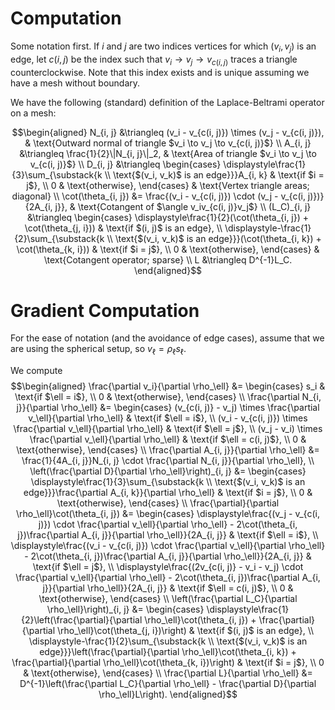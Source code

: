 # Computation

Some notation first. If $i$ and $j$ are two indices vertices for which $(v_i, v_j)$ is an edge, let $c(i, j)$ be the index such that $v_i \to v_j \to v_{c(i, j)}$ traces a triangle counterclockwise. Note that this index exists and is unique assuming we have a mesh without boundary.

We have the following (standard) definition of the Laplace-Beltrami operator on a mesh:

$$\begin{aligned}
    N_{i, j} &\triangleq (v_i - v_{c(i, j)}) \times (v_j - v_{c(i, j)}), & \text{Outward normal of triangle $v_i \to v_j \to v_{c(i, j)}$} \\
    A_{i, j} &\triangleq \frac{1}{2}\|N_{i, j}\|_2, & \text{Area of triangle $v_i \to v_j \to v_{c(i, j)}$} \\
    D_{i, j} &\triangleq \begin{cases}
        \displaystyle\frac{1}{3}\sum_{\substack{k \\ \text{$(v_i, v_k)$ is an edge}}}A_{i, k} & \text{if $i = j$}, \\
        0 & \text{otherwise},
    \end{cases} & \text{Vertex triangle areas; diagonal} \\
    \cot(\theta_{i, j}) &= \frac{(v_i - v_{c(i, j)}) \cdot (v_j - v_{c(i, j)})}{2A_{i, j}}, & \text{Cotangent of $\angle v_iv_{c(i, j)}v_j$} \\
    (L_C)_{i, j} &\triangleq \begin{cases}
        \displaystyle\frac{1}{2}(\cot(\theta_{i, j}) + \cot(\theta_{j, i})) & \text{if $(i, j)$ is an edge}, \\
        \displaystyle-\frac{1}{2}\sum_{\substack{k \\ \text{$(v_i, v_k)$ is an edge}}}(\cot(\theta_{i, k}) + \cot(\theta_{k, i})) & \text{if $i = j$}, \\
        0 & \text{otherwise},
    \end{cases} & \text{Cotangent operator; sparse} \\
    L &\triangleq D^{-1}L_C.
\end{aligned}$$

# Gradient Computation

For the ease of notation (and the avoidance of edge cases), assume that we are using the spherical setup, so $v_\ell = \rho_\ell s_\ell$.

We compute $$\begin{aligned}
    \frac{\partial v_i}{\partial \rho_\ell} &= \begin{cases}
        s_i & \text{if $\ell = i$}, \\
        0 & \text{otherwise},
    \end{cases} \\
    \frac{\partial N_{i, j}}{\partial \rho_\ell} &= \begin{cases}
        (v_{c(i, j)} - v_j) \times \frac{\partial v_\ell}{\partial \rho_\ell} & \text{if $\ell = i$}, \\
        (v_i - v_{c(i, j)}) \times \frac{\partial v_\ell}{\partial \rho_\ell} & \text{if $\ell = j$}, \\
        (v_j - v_i) \times \frac{\partial v_\ell}{\partial \rho_\ell} & \text{if $\ell = c(i, j)$}, \\
        0 & \text{otherwise},
    \end{cases} \\
    \frac{\partial A_{i, j}}{\partial \rho_\ell} &= \frac{1}{4A_{i, j}}N_{i, j} \cdot \frac{\partial N_{i, j}}{\partial \rho_\ell}, \\
    \left(\frac{\partial D}{\partial \rho_\ell}\right)_{i, j} &= \begin{cases}
        \displaystyle\frac{1}{3}\sum_{\substack{k \\ \text{$(v_i, v_k)$ is an edge}}}\frac{\partial A_{i, k}}{\partial \rho_\ell} & \text{if $i = j$}, \\
        0 & \text{otherwise},
    \end{cases} \\
    \frac{\partial}{\partial \rho_\ell}\cot(\theta_{i, j}) &= \begin{cases}
        \displaystyle\frac{(v_j - v_{c(i, j)}) \cdot \frac{\partial v_\ell}{\partial \rho_\ell} - 2\cot(\theta_{i, j})\frac{\partial A_{i, j}}{\partial \rho_\ell}}{2A_{i, j}} & \text{if $\ell = i$}, \\
        \displaystyle\frac{(v_i - v_{c(i, j)}) \cdot \frac{\partial v_\ell}{\partial \rho_\ell} - 2\cot(\theta_{i, j})\frac{\partial A_{i, j}}{\partial \rho_\ell}}{2A_{i, j}} & \text{if $\ell = j$}, \\
        \displaystyle\frac{(2v_{c(i, j)} - v_i - v_j) \cdot \frac{\partial v_\ell}{\partial \rho_\ell} - 2\cot(\theta_{i, j})\frac{\partial A_{i, j}}{\partial \rho_\ell}}{2A_{i, j}} & \text{if $\ell = c(i, j)$}, \\
        0 & \text{otherwise},
    \end{cases} \\
    \left(\frac{\partial L_C}{\partial \rho_\ell}\right)_{i, j} &= \begin{cases}
        \displaystyle\frac{1}{2}\left(\frac{\partial}{\partial \rho_\ell}\cot(\theta_{i, j}) + \frac{\partial}{\partial \rho_\ell}\cot(\theta_{j, i})\right) & \text{if $(i, j)$ is an edge}, \\
        \displaystyle-\frac{1}{2}\sum_{\substack{k \\ \text{$(v_i, v_k)$ is an edge}}}\left(\frac{\partial}{\partial \rho_\ell}\cot(\theta_{i, k}) + \frac{\partial}{\partial \rho_\ell}\cot(\theta_{k, i})\right) & \text{if $i = j$}, \\
        0 & \text{otherwise},
    \end{cases} \\
    \frac{\partial L}{\partial \rho_\ell} &= D^{-1}\left(\frac{\partial L_C}{\partial \rho_\ell} - \frac{\partial D}{\partial \rho_\ell}L\right).
\end{aligned}$$
